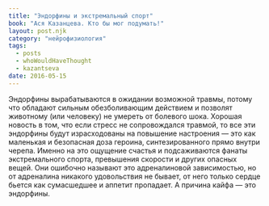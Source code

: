 ```yaml
---
title: "Эндорфины и экстремальный спорт"
book: "Ася Казанцева. Кто бы мог подумать!"
layout: post.njk
category: "нейрофизиология"
tags:
  - posts
  - whoWouldHaveThought
  - kazantseva
date: 2016-05-15
---
```


Эндорфины вырабатываются в ожидании возможной травмы, потому что обладают сильным обезболивающим действием и позволят животному (или человеку) не умереть от болевого шока. Хорошая новость в том, что если стресс не сопровождался травмой, то все эти эндорфины будут израсходованы на повышение настроения — это как маленькая и безопасная доза героина, синтезированного прямо внутри черепа. Именно на это ощущение счастья и подсаживаются фанаты экстремального спорта, превышения скорости и других опасных вещей. Они ошибочно называют это адреналиновой зависимостью, но от адреналина никакого удовольствия не бывает, от него только сердце бьется как сумасшедшее и аппетит пропадает. А причина кайфа — это эндорфины.
